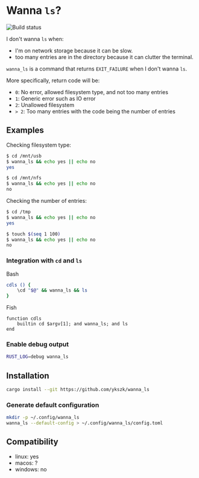 Wanna `ls`?
===========
![Build status](https://github.com/ykszk/wanna_ls/actions/workflows/rust.yml/badge.svg?branch=main)

I don't wanna `ls` when:

- I'm on network storage because it can be slow.
- too many entries are in the directory because it can clutter the terminal.

`wanna_ls` is a command that returns `EXIT_FAILURE` when I don't wanna `ls`.

More specifically, return code will be:
- `0`: No error, allowed filesystem type, and not too many entries
- `1`: Generic error such as IO error
- `2`: Unallowed filesystem
- `> 2`: Too many entries with the code being the number of entries

## Examples

Checking filesystem type:
```bash
$ cd /mnt/usb
$ wanna_ls && echo yes || echo no
yes

$ cd /mnt/nfs
$ wanna_ls && echo yes || echo no
no
```

Checking the number of entries:
```bash
$ cd /tmp
$ wanna_ls && echo yes || echo no
yes

$ touch $(seq 1 100)
$ wanna_ls && echo yes || echo no
no
```

### Integration with `cd` and `ls`
Bash
```bash
cdls () {
    \cd "$@" && wanna_ls && ls
}
```

Fish
```fish
function cdls
    builtin cd $argv[1]; and wanna_ls; and ls
end
```

### Enable debug output
```bash
RUST_LOG=debug wanna_ls
```

## Installation
```bash
cargo install --git https://github.com/ykszk/wanna_ls
```

### Generate default configuration
```bash
mkdir -p ~/.config/wanna_ls
wanna_ls --default-config > ~/.config/wanna_ls/config.toml
```

## Compatibility
- linux: yes
- macos: ?
- windows: no
